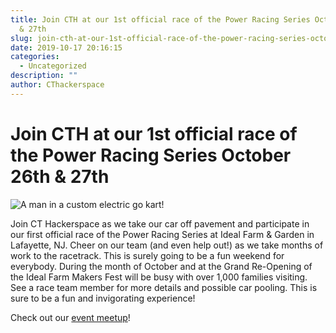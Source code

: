 ```yaml
---
title: Join CTH at our 1st official race of the Power Racing Series October 26th
  & 27th
slug: join-cth-at-our-1st-official-race-of-the-power-racing-series-october-26th-27th
date: 2019-10-17 20:16:15
categories:
  - Uncategorized
description: ""
author: CThackerspace
---
```


# Join CTH at our 1st official race of the Power Racing Series October 26th & 27th

![A man in a custom electric go kart!](/uploads/2019/10/idealwinner-300x283.jpg)

Join CT Hackerspace as we take our car off pavement and participate in our first official race of the Power Racing Series at Ideal Farm & Garden in Lafayette, NJ. Cheer on our team (and even help out!) as we take months of work to the racetrack. This is surely going to be a fun weekend for everybody. During the month of October and at the Grand Re-Opening of the Ideal Farm Makers Fest will be busy with over 1,000 families visiting. See a race team member for more details and possible car pooling. This is sure to be a fun and invigorating experience!

Check out our [event meetup](https://www.meetup.com/CT-Hackerspace/events/265757608)!
